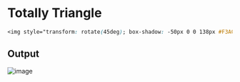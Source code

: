 # Totally Triangle

```css
<img style="transform: rotate(45deg); box-shadow: -50px 0 0 138px #F3AC3C,0 0 0 6in #0B2429;">
  ```
  
  
## Output

![image](https://user-images.githubusercontent.com/26904087/120362720-029f4580-c329-11eb-99ca-fb98425fa44d.png)

